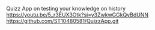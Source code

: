 Quizz App on testing your knowledge on history
https://youtu.be/5_r3EUX3Otk?si=y3ZwkwGGkQyBdUNN
https://github.com/ST10480581/QuizzApp.git
